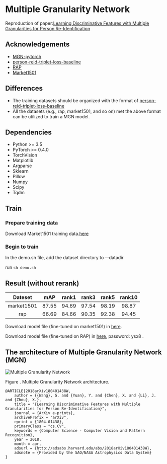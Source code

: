 # Multiple Granularity Network
Reproduction of paper:[Learning Discriminative Features with Multiple Granularities for Person Re-Identification](https://arxiv.org/abs/1804.01438v1)
## Acknowledgements
- [MGN-pytorch](https://github.com/seathiefwang/MGN-pytorch)
- [person-reid-triplet-loss-baseline](https://github.com/huanghoujing/person-reid-triplet-loss-baseline)
- [RAP](https://github.com/dangweili/RAP)
- [Market1501](http://www.liangzheng.org/Project/project_reid.html)

## Differences
- The training datasets should be organized with the format of [person-reid-triplet-loss-baseline](https://github.com/huanghoujing/person-reid-triplet-loss-baseline)
- All the datasets (e.g., rap, market1501, and so on) met the above format can be utilized to train a MGN model.

## Dependencies

- Python >= 3.5
- PyTorch >= 0.4.0
- TorchVision
- Matplotlib
- Argparse
- Sklearn
- Pillow
- Numpy
- Scipy
- Tqdm

## Train

### Prepare training data

Download Market1501 training data.[here](http://www.liangzheng.org/Project/project_reid.html)

### Begin to train

In the demo.sh file, add the dataset directory to --datadir

run `sh demo.sh`

##  Result (without rerank)

| Dateset | mAP | rank1 | rank3 | rank5 | rank10 |
| :------: | :------: | :------: | :------: | :------: | :------: |
| market1501 | 87.55 | 94.69 | 97.54 | 98.19 | 98.87 |
| rap | 66.69 | 84.66 | 90.35 | 92.38 | 94.45 |

Download model file (fine-tuned on market1501) in [here](https://pan.baidu.com/s/1DbZsT16yIITTkmjRW1ifWQ).

Download model file (fine-tuned on RAP) in [here](https://pan.baidu.com/s/1hOlJWi1pfiB-_LNjki0uug), password: ysx8 .

## The architecture of Multiple Granularity Network (MGN)
![Multiple Granularity Network](https://pic2.zhimg.com/80/v2-90a8763a0b7aa86d9152492eb3f85899_hd.jpg)

Figure . Multiple Granularity Network architecture.

```text
@ARTICLE{2018arXiv180401438W,
    author = {{Wang}, G. and {Yuan}, Y. and {Chen}, X. and {Li}, J. and {Zhou}, X.},
    title = "{Learning Discriminative Features with Multiple Granularities for Person Re-Identification}",
    journal = {ArXiv e-prints},
    archivePrefix = "arXiv",
    eprint = {1804.01438},
    primaryClass = "cs.CV",
    keywords = {Computer Science - Computer Vision and Pattern Recognition},
    year = 2018,
    month = apr,
    adsurl = {http://adsabs.harvard.edu/abs/2018arXiv180401438W},
    adsnote = {Provided by the SAO/NASA Astrophysics Data System}
}
```
